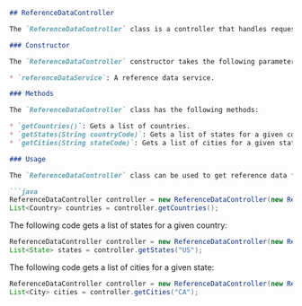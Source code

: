  ```markdown
## ReferenceDataController

The `ReferenceDataController` class is a controller that handles requests for reference data.

### Constructor

The `ReferenceDataController` constructor takes the following parameters:

* `referenceDataService`: A reference data service.

### Methods

The `ReferenceDataController` class has the following methods:

* `getCountries()`: Gets a list of countries.
* `getStates(String countryCode)`: Gets a list of states for a given country.
* `getCities(String stateCode)`: Gets a list of cities for a given state.

### Usage

The `ReferenceDataController` class can be used to get reference data for countries, states, and cities. For example, the following code gets a list of countries:

```java
ReferenceDataController controller = new ReferenceDataController(new ReferenceDataService());
List<Country> countries = controller.getCountries();
```

The following code gets a list of states for a given country:

```java
ReferenceDataController controller = new ReferenceDataController(new ReferenceDataService());
List<State> states = controller.getStates("US");
```

The following code gets a list of cities for a given state:

```java
ReferenceDataController controller = new ReferenceDataController(new ReferenceDataService());
List<City> cities = controller.getCities("CA");
```
```